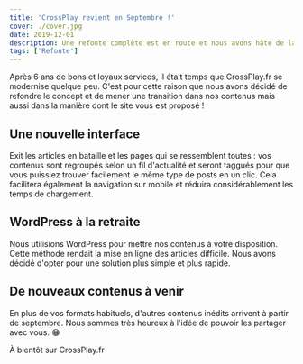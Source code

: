 ```yaml
---
title: 'CrossPlay revient en Septembre !'
cover: ./cover.jpg
date: 2019-12-01
description: Une refonte complète est en route et nous avons hâte de la partager avec vous.
tags: ['Refonte']
---
```


Après 6 ans de bons et loyaux services, il était temps que CrossPlay.fr se modernise quelque peu. C'est pour cette raison que nous avons décidé de refondre le concept et de mener une transition dans nos contenus mais aussi dans la manière dont le site vous est proposé !

## Une nouvelle interface

Exit les articles en bataille et les pages qui se ressemblent toutes : vos contenus sont regroupés selon un fil d'actualité et seront taggués pour que vous puissiez trouver facilement le même type de posts en un clic. Cela facilitera également la navigation sur mobile et réduira considérablement les temps de chargement.

## WordPress à la retraite

Nous utilisions WordPress pour mettre nos contenus à votre disposition. Cette méthode rendait la mise en ligne des articles difficile. Nous avons décidé d'opter pour une solution plus simple et plus rapide.

## De nouveaux contenus à venir

En plus de vos formats habituels, d'autres contenus inédits arrivent à partir de septembre. Nous sommes très heureux à l'idée de pouvoir les partager avec vous. 😁

À bientôt sur CrossPlay.fr
